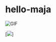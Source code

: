 # hello-maja
![GIF](https://media.giphy.com/media/HKl5QYQF5aOdO/giphy.gif)


[<img src="https://media.giphy.com/media/W8krmZSDxPIfm/giphy.gif">]
